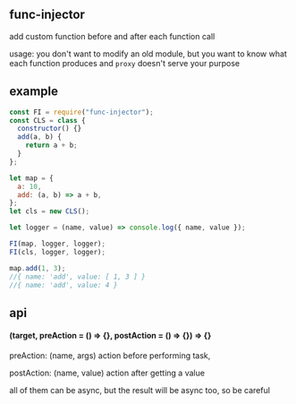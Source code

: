 ## func-injector

add custom function before and after each function call

usage: you don't want to modify an old module, but you want to know what each function produces and `proxy` doesn't serve your purpose

## example

```js
const FI = require("func-injector");
const CLS = class {
  constructor() {}
  add(a, b) {
    return a + b;
  }
};

let map = {
  a: 10,
  add: (a, b) => a + b,
};
let cls = new CLS();

let logger = (name, value) => console.log({ name, value });

FI(map, logger, logger);
FI(cls, logger, logger);

map.add(1, 3);
//{ name: 'add', value: [ 1, 3 ] }
//{ name: 'add', value: 4 }
```

## api

#### (target, preAction = () => {}, postAction = () => {}) => {}

preAction: (name, args) action before performing task,

postAction: (name, value) action after getting a value

all of them can be async, but the result will be async too, so be careful
